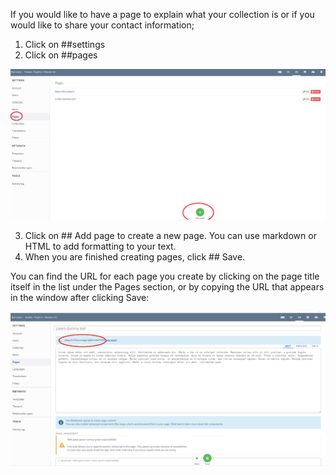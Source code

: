 If you would like to have a page to explain what your collection is or if you would like to share your contact information;
1. Click on ##settings
2. Click on ##pages

![](https://github.com/quincywiele/HURIDOCS-User-Manuals/blob/master/createnewpages.png)

3. Click on ## Add page to create a new page. You can use markdown or HTML to add formatting to your text. 
4. When you are finished creating pages,  click ## Save.

You can find the URL for each page you create by clicking on the page title itself in the list under the Pages section, or by copying the URL that appears in the window after clicking Save:

![](https://github.com/quincywiele/HURIDOCS-User-Manuals/blob/master/createnewhyperlink.png)


